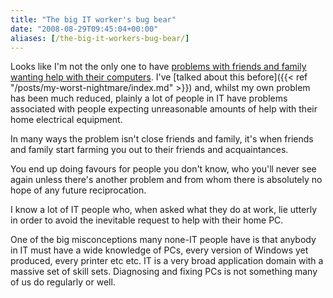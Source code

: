 ```yaml
---
title: "The big IT worker's bug bear"
date: "2008-08-29T09:45:04+00:00"
aliases: [/the-big-it-workers-bug-bear/]
---
```


Looks like I'm not the only one to have [problems with friends and family wanting help with their computers](http://www.reddit.com/r/programming/comments/6ygwg/how_do_you_deal_wfriends_and_family_constantly/). I've [talked about this before]({{< ref "/posts/my-worst-nightmare/index.md" >}}) and, whilst my own problem has been much reduced, plainly a lot of people in IT have problems associated with people expecting unreasonable amounts of help with their home electrical equipment.

In many ways the problem isn't close friends and family, it's when friends and family start farming you out to their friends and acquaintances.

You end up doing favours for people you don't know, who you'll never see again unless there's another problem and from whom there is absolutely no hope of any future reciprocation.

I know a lot of IT people who, when asked what they do at work, lie utterly in order to avoid the inevitable request to help with their home PC.

One of the big misconceptions many none-IT people have is that anybody in IT must have a wide knowledge of PCs, every version of Windows yet produced, every printer etc etc. IT is a very broad application domain with a massive set of skill sets. Diagnosing and fixing PCs is not something many of us do regularly or well.
